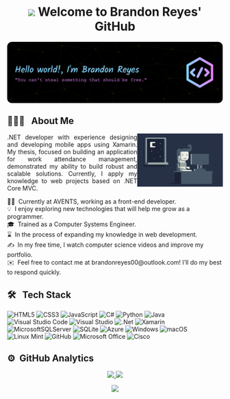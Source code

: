 <head>
  <h1 align="center">
    <img src="https://i.giphy.com/media/v1.Y2lkPTc5MGI3NjExcGsxa3ZtNnVqeGpidTNibmg1MGd2NnFxbnh1anVsNWs3czYzZHdrNiZlcD12MV9pbnRlcm5hbF9naWZfYnlfaWQmY3Q9cw/0Mcg0U726QSjVa95AG/giphy.gif" width="100">
    Welcome to Brandon Reyes' GitHub
  </h1>
  <img alt="My header image" src="github-header-image.png" align="center"/>
</head>  
<body>
  <h2>👨🏻‍💻 &nbsp; About Me</h2>

  <img alt="Night Coding" src="https://raw.githubusercontent.com/AVS1508/AVS1508/master/assets/Night-Coding.gif" align="right" width="200" margin="50"/>
  <p align="justify">.NET developer with experience designing and developing mobile apps using Xamarin. My thesis, focused on building an application for work attendance management, demonstrated my ability to build robust and scalable solutions. Currently, I apply my knowledge to web projects based on .NET Core MVC.</p>
  <p>👨‍💻 &nbsp;Currently at AVENTS, working as a front-end developer.<br>
  💡 &nbsp;I enjoy exploring new technologies that will help me grow as a programmer.<br>
  🎓 &nbsp;Trained as a Computer Systems Engineer.<br>
  ⌛ &nbsp;In the process of expanding my knowledge in web development.<br>
  ✍️ &nbsp;In my free time, I watch computer science videos and improve my portfolio.<br>
  ✉️ &nbsp;Feel free to contact me at brandonreyes00@outlook.com! I’ll do my best to respond quickly.<br>
<!--   📄 &nbsp;Check out my <a href="https://1drv.ms/b/s!AsBcAYcHxtvf7CCoYBeZJ9hVBUaq?e=t3Js4O">resume</a> to learn more about me.</p> -->

  <h2>🛠 &nbsp; Tech Stack</h2>

  ![HTML5](https://img.shields.io/badge/html5-%23E34F26.svg?style=for-the-badge&logo=html5&logoColor=white)
  ![CSS3](https://img.shields.io/badge/css3-%231572B6.svg?style=for-the-badge&logo=css3&logoColor=white)
  ![JavaScript](https://img.shields.io/badge/javascript-%23323330.svg?style=for-the-badge&logo=javascript&logoColor=%23F7DF1E)
  ![C#](https://img.shields.io/badge/c%23-%23239120.svg?style=for-the-badge&logo=csharp&logoColor=white)
  ![Python](https://img.shields.io/badge/python-3670A0?style=for-the-badge&logo=python&logoColor=ffdd54)
  ![Java](https://img.shields.io/badge/java-%23ED8B00.svg?style=for-the-badge&logo=openjdk&logoColor=white)
  ![Visual Studio Code](https://img.shields.io/badge/Visual%20Studio%20Code-0078d7.svg?style=for-the-badge&logo=visual-studio-code&logoColor=white)
  ![Visual Studio](https://img.shields.io/badge/Visual%20Studio-5C2D91.svg?style=for-the-badge&logo=visual-studio&logoColor=white)
  ![.Net](https://img.shields.io/badge/.NET-5C2D91?style=for-the-badge&logo=.net&logoColor=white)
  ![Xamarin](https://img.shields.io/badge/Xamarin-3199DC?style=for-the-badge&logo=xamarin&logoColor=white)
  ![MicrosoftSQLServer](https://img.shields.io/badge/Microsoft%20SQL%20Server-CC2927?style=for-the-badge&logo=microsoft%20sql%20server&logoColor=white)
  ![SQLite](https://img.shields.io/badge/sqlite-%2307405e.svg?style=for-the-badge&logo=sqlite&logoColor=white)
  ![Azure](https://img.shields.io/badge/azure-%230072C6.svg?style=for-the-badge&logo=microsoftazure&logoColor=white)
  ![Windows](https://img.shields.io/badge/Windows-0078D6?style=for-the-badge&logo=windows&logoColor=white)
  ![macOS](https://img.shields.io/badge/mac%20os-000000?style=for-the-badge&logo=macos&logoColor=F0F0F0)
  ![Linux Mint](https://img.shields.io/badge/Linux%20Mint-87CF3E?style=for-the-badge&logo=Linux%20Mint&logoColor=white)
  ![GitHub](https://img.shields.io/badge/github-%23121011.svg?style=for-the-badge&logo=github&logoColor=white)
  ![Microsoft Office](https://img.shields.io/badge/Microsoft_Office-D83B01?style=for-the-badge&logo=microsoft-office&logoColor=white)
  ![Cisco](https://img.shields.io/badge/cisco-%23049fd9.svg?style=for-the-badge&logo=cisco&logoColor=black)

  <h2>⚙️ &nbsp;GitHub Analytics</h2>
  
  <p align="center">
    <a href="https://github.com/ReyesKor07">
      <img height="180em" src="https://github-readme-stats.vercel.app/api?username=ReyesKor07&show_icons=true&theme=dark&include_all_commits=true&count_private=true&cache_seconds=1800"/>
    </a>
    <a href="https://github.com/ReyesKor07">
      <img height="180em" src="https://github-readme-stats.vercel.app/api/top-langs/?username=ReyesKor07&layout=compact&theme=dark&langs_count=8&cache_seconds=1800"/>
    </a>
  </p>
  <p align="center">
    <img height="180em" src="https://github-readme-streak-stats.herokuapp.com/?user=ReyesKor07&theme=dark&hide_border=true&cache_seconds=1800"/>
  </p>
</body>
